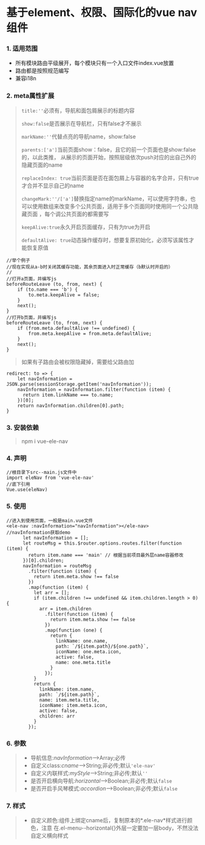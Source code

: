 # 基于element、权限、国际化的vue nav组件

### 1. 适用范围
* 所有模块路由平级展开，每个模块只有一个入口文件index.vue放置<router-view/>
* 路由都是按照规范编写
* 兼容i18n

### 2. meta属性扩展
> `title:''`必须有，导航和面包屑展示的标题内容
>
> `show:false`是否展示在导航栏，只有false才不展示
>
> `markName:''`代替点亮的导航name，show:false
>
>`parents:['a']`当前页面show：false，且它的前一个页面也是show:false的，以此类推，
从展示的页面开始，按照层级依次push对应的出自己外的隐藏页面的name
>
>`replaceIndex: true`当前页面是否在面包屑上与容器的名字合并，只有true才合并不显示自己的name
>
> `changeMark:''/['a']`替换指定name的markName，可以使用字符串，也可以使用数组来改变多个公共页面，适用于多个页面同时使用同一个公共隐藏页面
，每个调公共页面的都需要写
>
> `keepAlive:true`永久开启页面缓存，只有为true为开启
>
> `defaultAlive: true`动态操作缓存时，想要复原初始化，必须写该属性才能恢复原值
>>
	//举个例子
	//现在实现从a-b时关闭其缓存功能，其余页面进入时正常缓存（b默认时开启的）
	//
	//打开a页面，并编写js
	beforeRouteLeave (to, from, next) {
		if (to.name === 'b') {
			to.meta.keepAlive = false;
		}
		next();
	}
	//打开b页面，并编写js
	beforeRouteLeave (to, from, next) {
		if (from.meta.defaultAlive !== undefined) {
			from.meta.keepAlive = from.meta.defaultAlive;
		}
		next();
	}
>
> 如果有子路由会被权限隐藏掉，需要给父路由加
>>
	redirect: to => {
    	let navInformation = JSON.parse(sessionStorage.getItem('navInformation'));
	    navInformation = navInformation.filter(function (item) {
	      return item.linkName === to.name;
	    })[0];
    	return navInformation.children[0].path;
	}
>

### 3. 安装依赖
> npm i vue-ele-nav

### 4. 声明
>
	//根目录下src--main.js文件中
	import eleNav from 'vue-ele-nav'
	//底下引用
	Vue.use(eleNav)
>

### 5. 使用
>
	//进入到使用页面，一般是main.vue文件
	<ele-nav :navInformation="navInformation"></ele-nav>
	//navInformation获取demo
          let navInformation = [];
          let routeMsg = this.$router.options.routes.filter(function (item) {
            return item.name === 'main' // 根据当前项目最外层name容器修改
          })[0].children;
          navInformation = routeMsg
            .filter(function (item) {
              return item.meta.show !== false
            })
            .map(function (item) {
              let arr = [];
              if (item.children !== undefined && item.children.length > 0) {
                arr = item.children
                  .filter(function (item) {
                    return item.meta.show !== false
                  })
                  .map(function (one) {
                    return {
                      linkName: one.name,
                      path: `/${item.path}/${one.path}`,
                      iconName: one.meta.icon,
                      active: false,
                      name: one.meta.title
                    }
                  });
              }
              return {
                linkName: item.name,
                path: `/${item.path}`,
                name: item.meta.title,
                iconName: item.meta.icon,
                active: false,
                children: arr
              }
            });
>

### 6. 参数
> * 导航信息:*navInformation*-->Array;必传
> * 自定义class:*cname*-->String;非必传;默认`'ele-nav'`
> * 自定义内联样式:*myStyle*-->String;非必传;默认`''`
> * 是否开启横向导航:*horizontal*-->Boolean;非必传;默认`false`
> * 是否开启手风琴模式:*accordion*-->Boolean;非必传;默认`false`

### 7. 样式
> * 自定义颜色:组件上绑定cname后，复制原本的*.ele-nav*样式进行颜色，注意 在.el-menu--horizontal{}外层一定要加一层body，不然没法自定义横向样式
